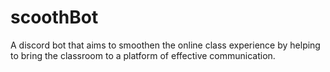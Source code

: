 # scoothBot
A discord bot that aims to smoothen the online class experience by helping to bring the classroom to a platform of effective communication.
